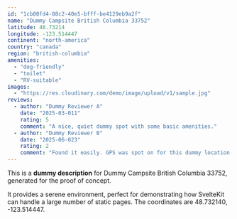 ```yaml
---
id: "1cb00fd4-08c2-40e5-bfff-be4129eb9a2f"
name: "Dummy Campsite British Columbia 33752"
latitude: 48.73214
longitude: -123.514447
continent: "north-america"
country: "canada"
region: "british-columbia"
amenities:
  - "dog-friendly"
  - "toilet"
  - "RV-suitable"
images:
  - "https://res.cloudinary.com/demo/image/upload/v1/sample.jpg"
reviews:
  - author: "Dummy Reviewer A"
    date: "2025-03-011"
    rating: 5
    comment: "A nice, quiet dummy spot with some basic amenities."
  - author: "Dummy Reviewer B"
    date: "2025-06-023"
    rating: 2
    comment: "Found it easily. GPS was spot on for this dummy location."
---
```


This is a **dummy description** for Dummy Campsite British Columbia 33752, generated for the proof of concept.

It provides a serene environment, perfect for demonstrating how SvelteKit can handle a large number of static pages. The coordinates are 48.732140, -123.514447.
